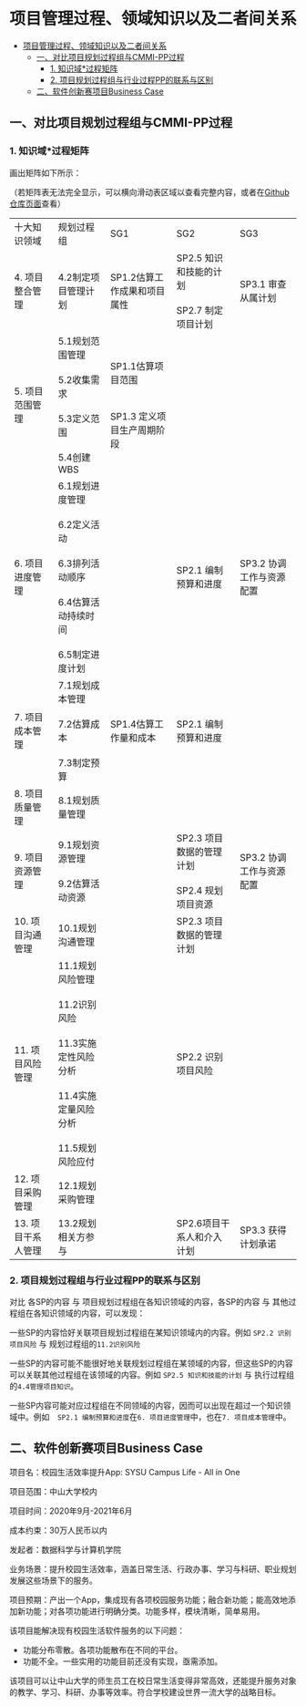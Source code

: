 # 项目管理过程、领域知识以及二者间关系


- [项目管理过程、领域知识以及二者间关系](#%e9%a1%b9%e7%9b%ae%e7%ae%a1%e7%90%86%e8%bf%87%e7%a8%8b%e9%a2%86%e5%9f%9f%e7%9f%a5%e8%af%86%e4%bb%a5%e5%8f%8a%e4%ba%8c%e8%80%85%e9%97%b4%e5%85%b3%e7%b3%bb)
  - [一、对比项目规划过程组与CMMI-PP过程](#%e4%b8%80%e5%af%b9%e6%af%94%e9%a1%b9%e7%9b%ae%e8%a7%84%e5%88%92%e8%bf%87%e7%a8%8b%e7%bb%84%e4%b8%8ecmmi-pp%e8%bf%87%e7%a8%8b)
    - [1. 知识域*过程矩阵](#1-%e7%9f%a5%e8%af%86%e5%9f%9f%e8%bf%87%e7%a8%8b%e7%9f%a9%e9%98%b5)
    - [2. 项目规划过程组与行业过程PP的联系与区别](#2-%e9%a1%b9%e7%9b%ae%e8%a7%84%e5%88%92%e8%bf%87%e7%a8%8b%e7%bb%84%e4%b8%8e%e8%a1%8c%e4%b8%9a%e8%bf%87%e7%a8%8bpp%e7%9a%84%e8%81%94%e7%b3%bb%e4%b8%8e%e5%8c%ba%e5%88%ab)
  - [二、软件创新赛项目Business Case](#%e4%ba%8c%e8%bd%af%e4%bb%b6%e5%88%9b%e6%96%b0%e8%b5%9b%e9%a1%b9%e7%9b%aebusiness-case)


## 一、对比项目规划过程组与CMMI-PP过程
### 1. 知识域*过程矩阵
画出矩阵如下所示：

（若矩阵表无法完全显示，可以横向滑动表区域以查看完整内容，或者在[Github仓库页面](https://github.com/MIllionBenjamin/IT-Project-Management/blob/master/homework3/content.md)查看）

|                    	|                                                                                                                      	|                                                         	|                                                    	|                          	|
|--------------------	|----------------------------------------------------------------------------------------------------------------------	|---------------------------------------------------------	|----------------------------------------------------	|--------------------------	|
| 十大知识领域       	| 规划过程组                                                                                                           	| SG1                                                     	| SG2                                                	| SG3                      	|
| 4. 项目整合管理    	| 4.2制定项目管理计划                                                                                                  	| SP1.2估算工作成果和项目属性                             	| SP2.5 知识和技能的计划<br><br>SP2.7 制定项目计划   	| SP3.1 审查从属计划       	|
| 5. 项目范围管理    	| 5.1规划范围管理<br><br>5.2收集需求<br><br>5.3定义范围<br><br>5.4创建WBS                                              	| SP1.1估算项目范围<br><br><br>SP1.3 定义项目生产周期阶段 	|                                                    	|                          	|
| 6. 项目进度管理    	| 6.1规划进度管理<br><br>6.2定义活动<br><br>6.3排列活动顺序<br><br>6.4估算活动持续时间<br><br>6.5制定进度计划          	|                                                         	| SP2.1 编制预算和进度                               	| SP3.2 协调工作与资源配置 	|
| 7. 项目成本管理    	| 7.1规划成本管理<br><br>7.2估算成本<br><br>7.3制定预算                                                                	| SP1.4估算工作量和成本                                   	| SP2.1 编制预算和进度                               	|                          	|
| 8. 项目质量管理    	| 8.1规划质量管理                                                                                                      	|                                                         	|                                                    	|                          	|
| 9. 项目资源管理    	| 9.1规划资源管理<br><br>9.2估算活动资源                                                                               	|                                                         	| SP2.3 项目数据的管理计划<br><br>SP2.4 规划项目资源 	| SP3.2 协调工作与资源配置 	|
| 10. 项目沟通管理   	| 10.1规划沟通管理                                                                                                     	|                                                         	| SP2.3 项目数据的管理计划                           	|                          	|
| 11. 项目风险管理   	| 11.1规划风险管理<br><br>11.2识别风险<br><br>11.3实施定性风险分析<br><br>11.4实施定量风险分析<br><br>11.5规划风险应付 	|                                                         	| SP2.2 识别项目风险                                 	|                          	|
| 12. 项目采购管理   	| 12.1规划采购管理                                                                                                     	|                                                         	|                                                    	|                          	|
| 13. 项目干系人管理 	| 13.2规划相关方参与                                                                                                   	|                                                         	| SP2.6项目干系人和介入计划                          	| SP3.3 获得计划承诺       	|


### 2. 项目规划过程组与行业过程PP的联系与区别

对比 各SP的内容 与 项目规划过程组在各知识领域的内容，各SP的内容 与 其他过程组在各知识领域的内容，可以发现：

一些SP的内容恰好关联项目规划过程组在某知识领域内的内容。例如 `SP2.2 识别项目风险` 与 规划过程组的`11.2识别风险`

一些SP的内容可能不能很好地关联规划过程组在某领域的内容，但这些SP的内容可以关联其他过程组在该领域的内容。例如 `SP2.5 知识和技能的计划` 与 执行过程组的`4.4管理项目知识`。

一些SP内容可能对应过程组在不同领域的内容，因而可以出现在超过一个知识领域中。例如`	SP2.1 编制预算和进度`在`6. 项目进度管理`中，也在`7. 项目成本管理`中。


## 二、软件创新赛项目Business Case
项目名：校园生活效率提升App: SYSU Campus Life - All in One

项目范围：中山大学校内

项目时间：2020年9月-2021年6月

成本约束：30万人民币以内

发起者：数据科学与计算机学院

业务场景：提升校园生活效率，涵盖日常生活、行政办事、学习与科研、职业规划发展这些场景下的服务。

项目预期：产出一个App，集成现有各项校园服务功能；融合新功能；能高效地添加新功能；对各项功能进行明确分类。功能多样，模块清晰，简单易用。

该项目能解决现有校园生活软件服务的以下问题：
- 功能分布零散。各项功能散布在不同的平台。
- 功能不全。一些实用的功能目前还没有实现，亟需添加。

该项目可以让中山大学的师生员工在校日常生活变得非常高效，还能提升服务对象的教学、学习、科研、办事等效率。符合学校建设世界一流大学的战略目标。





